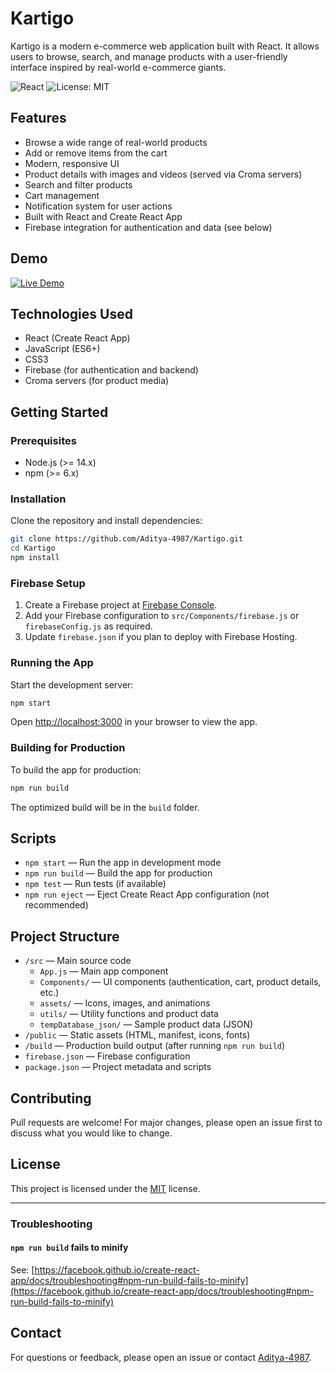 # Kartigo

Kartigo is a modern e-commerce web application built with React. It allows users to browse, search, and manage products with a user-friendly interface inspired by real-world e-commerce giants.

![React](https://img.shields.io/badge/React-18.x-blue?logo=react)
![License: MIT](https://img.shields.io/badge/License-MIT-yellow.svg)

## Features

- Browse a wide range of real-world products
- Add or remove items from the cart
- Modern, responsive UI
- Product details with images and videos (served via Croma servers)
- Search and filter products
- Cart management
- Notification system for user actions
- Built with React and Create React App
- Firebase integration for authentication and data (see below)

## Demo

<p>
  <a href="https://kartigo-nine.vercel.app/" target="_blank">
    <img src="https://img.shields.io/badge/Live%20Demo-Visit-blue?style=for-the-badge&logo=vercel" alt="Live Demo" />
  </a>
</p>

## Technologies Used

- React (Create React App)
- JavaScript (ES6+)
- CSS3
- Firebase (for authentication and backend)
- Croma servers (for product media)

## Getting Started

### Prerequisites

- Node.js (>= 14.x)
- npm (>= 6.x)

### Installation

Clone the repository and install dependencies:

```bash
git clone https://github.com/Aditya-4987/Kartigo.git
cd Kartigo
npm install
```

### Firebase Setup

1. Create a Firebase project at [Firebase Console](https://console.firebase.google.com/).
2. Add your Firebase configuration to `src/Components/firebase.js` or `firebaseConfig.js` as required.
3. Update `firebase.json` if you plan to deploy with Firebase Hosting.

### Running the App

Start the development server:

```bash
npm start
```

Open [http://localhost:3000](http://localhost:3000) in your browser to view the app.

### Building for Production

To build the app for production:

```bash
npm run build
```

The optimized build will be in the `build` folder.

## Scripts

- `npm start` — Run the app in development mode
- `npm run build` — Build the app for production
- `npm test` — Run tests (if available)
- `npm run eject` — Eject Create React App configuration (not recommended)

## Project Structure

- `/src` — Main source code
  - `App.js` — Main app component
  - `Components/` — UI components (authentication, cart, product details, etc.)
  - `assets/` — Icons, images, and animations
  - `utils/` — Utility functions and product data
  - `tempDatabase_json/` — Sample product data (JSON)
- `/public` — Static assets (HTML, manifest, icons, fonts)
- `/build` — Production build output (after running `npm run build`)
- `firebase.json` — Firebase configuration
- `package.json` — Project metadata and scripts

## Contributing

Pull requests are welcome! For major changes, please open an issue first to discuss what you would like to change.

## License

This project is licensed under the [MIT](LICENSE) license.

---

### Troubleshooting

#### `npm run build` fails to minify

See: [https://facebook.github.io/create-react-app/docs/troubleshooting#npm-run-build-fails-to-minify](https://facebook.github.io/create-react-app/docs/troubleshooting#npm-run-build-fails-to-minify)

## Contact

For questions or feedback, please open an issue or contact [Aditya-4987](https://github.com/Aditya-4987).
